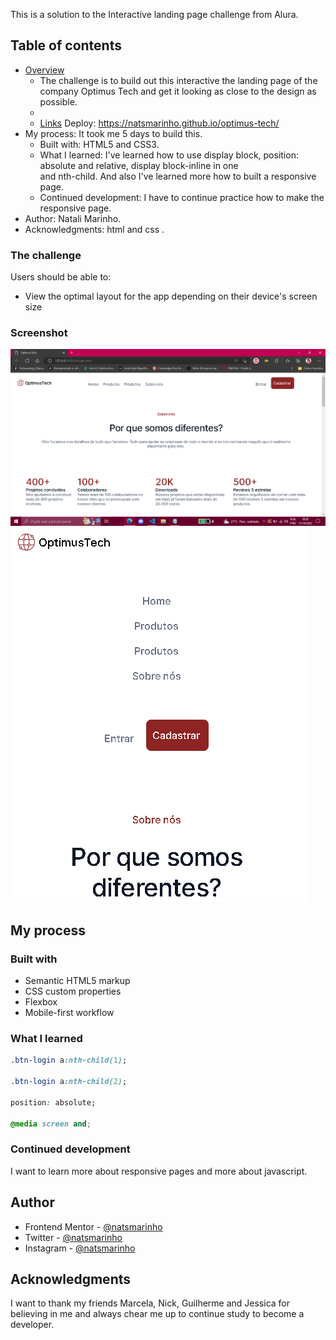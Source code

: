 This is a solution to the Interactive landing page challenge from Alura.

## Table of contents

- [Overview](#overview)
  - The challenge is to build out this interactive the landing page of the company Optimus Tech and get it looking as close to the design as possible.
  - 
  - [Links](#links) Deploy: https://natsmarinho.github.io/optimus-tech/
- My process: It took me 5 days to build this.
  - Built with: HTML5 and CSS3.
  - What I learned: I've learned how to use display block, position: absolute and relative, display block-inline in one <section> and nth-child. And also I've learned more how to built a responsive page.
  - Continued development: I have to continue practice how to make the responsive page. 
- Author: Natali Marinho. 
- Acknowledgments: html and css .


### The challenge

Users should be able to:

- View the optimal layout for the app depending on their device's screen size

### Screenshot

![](./assets/imagens/screenshot.png)
![](./assets/imagens/screenshot-responsivo.png)


## My process

### Built with

- Semantic HTML5 markup
- CSS custom properties
- Flexbox
- Mobile-first workflow


### What I learned


```css
.btn-login a:nth-child(1);

.btn-login a:nth-child(2);

position: absolute;

@media screen and;
```
### Continued development

I want to learn more about responsive pages and more about javascript. 

## Author

- Frontend Mentor - [@natsmarinho](https://www.frontendmentor.io/profile/natsmarinho)
- Twitter - [@natsmarinho](https://www.twitter.com/natsmarinho)
- Instagram - [@natsmarinho](https://www.instagram.com/natsmarinho/)

## Acknowledgments

I want to thank my friends Marcela, Nick, Guilherme and Jessica for believing in me and always chear me up to continue study to become a developer. 

